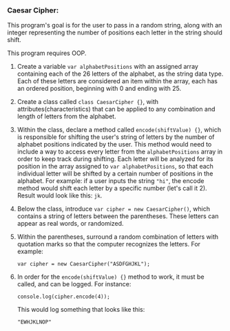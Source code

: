 ### Caesar Cipher:

This program's goal is for the user to pass in a random string, along with an integer representing the number of positions each letter in the string should shift.  

This program requires OOP.

1. Create a variable `var alphabetPositions` with an assigned array containing each of the 26 letters of the alphabet, as the string data type.  Each of these letters are considered an item within the array, each has an ordered position, beginning with 0 and ending with 25.

1. Create a class called `class CaesarCipher {}`, with attributes(characteristics) that can be applied to any combination and length of letters from the alphabet.

1. Within the class, declare a method called `encode(shiftValue) {}`, which is responsible for shifting the user's string of letters by the number of alphabet positions indicated by the user.  This method would need to include a way to access every letter from the `alphabetPositions` array in order to keep track during shifting.  Each letter will be analyzed for its position in the array assigned to `var alphabetPositions`, so that each individual letter will be shifted by a certain number of positions in the alphabet.  For example: if a user inputs the string `"hi"`, the encode method would shift each letter by a specific number (let's call it 2).  Result would look like this: `jk`.

1. Below the class, introduce `var cipher = new CaesarCipher()`, which contains a string of letters between the parentheses.  These letters can appear as real words, or randomized.

1. Within the parentheses, surround a random combination of letters with quotation marks so that the computer recognizes the letters.  For example:

    `var cipher = new CaesarCipher("ASDFGHJKL");`

1. In order for the `encode(shiftValue) {}` method to work, it must be called, and can be logged.  For instance:

    `console.log(cipher.encode(4));`

    This would log something that looks like this:

    `"EWHJKLNOP"`
